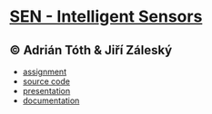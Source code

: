 # [SEN - Intelligent Sensors](https://www.fit.vutbr.cz/study/courses/index.php.en?id=12918)

## © Adrián Tóth & Jiří Záleský

* [assignment](https://github.com/europ/VUTBR-FIT-SEN/tree/master/task)
* [source code](https://github.com/europ/VUTBR-FIT-SEN/tree/master/src)
* [presentation](https://github.com/europ/VUTBR-FIT-SEN/blob/master/pres/pres.pdf)
* [documentation](https://github.com/europ/VUTBR-FIT-SEN/blob/master/doc/doc.pdf)
